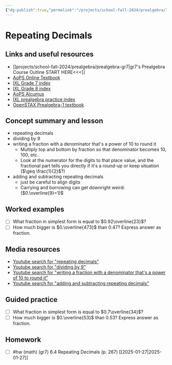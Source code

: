 ```yaml
---
{"dg-publish":true,"permalink":"/projects/school-fall-2024/prealgebra/lessons/6-4-repeating-decimals/"}
---
```



#  Repeating Decimals

## Links and useful resources 

- [[projects/school-fall-2024/prealgebra/prealgebra-gr7\|gr7's Prealgebra Course Outline START HERE<<<]]
- [AoPS Online Textbook](https://artofproblemsolving.com/ebooks/prealgebra-ebook/c0toc)
- [IXL Grade 7 index](https://www.ixl.com/math/grade-7)
- [IXL Grade 8 index](https://www.ixl.com/math/grade-8)
- [AoPS Alcumus](https://artofproblemsolving.com/teacher/students)
- [IXL prealgebra practice index](https://www.ixl.com/math/grade-7)
- [OpenSTAX Prealgebra-1 textbook](https://openstax.org/books/prealgebra-2e/pages/1-introduction)



## Concept summary and lesson


- repeating decimals 
- dividing by 9 
- writing a fraction with a denominator that's a power of 10 to round it 
    - Multiply top and bottom by fraction so that denominator becomes 10, 100, etc.
    - Look at the numerator for the digits to that place value, and the fractional part tells you directly if it's a round-up or keep situation ($\geq \frac{1}{2}$?)
- adding and subtracting repeating decimals 
    - just be careful to align digits
    - Carrying and borrowing can get downright weird: ($0.\overline{9}=1)$

## Worked examples

- [ ] What fraction in simplest form is equal to $0.92\overline{23}$?  
- [ ] How much bigger is $0.\overline{473}$ than $0.47$? Express answer as fraction.  

## Media resources

- [Youtube search for "repeating decimals"](https://www.youtube.com/results?search_query=repeating%20decimals)  
- [Youtube search for "dividing by 9"](https://www.youtube.com/results?search_query=dividing%20by%209)  
- [Youtube search for "writing a fraction with a denominator that's a power of 10 to round it"](https://www.youtube.com/results?search_query=writing%20a%20fraction%20with%20a%20denominator%20that's%20a%20power%20of%2010%20to%20round%20it)  
- [Youtube search for "adding and subtracting repeating decimals"](https://www.youtube.com/results?search_query=adding%20and%20subtracting%20repeating%20decimals)  

## Guided practice


- [ ] What fraction in simplest form is equal to $0.7\overline{34}$?  
- [ ] How much bigger is $0.\overline{53}$ than $0.53$? Express answer as fraction.  

## Homework

- [ ] #hw (math) (gr7) 6.4 Repeating Decimals (p. 267) [[2025-01-27\|2025-01-27]] 
